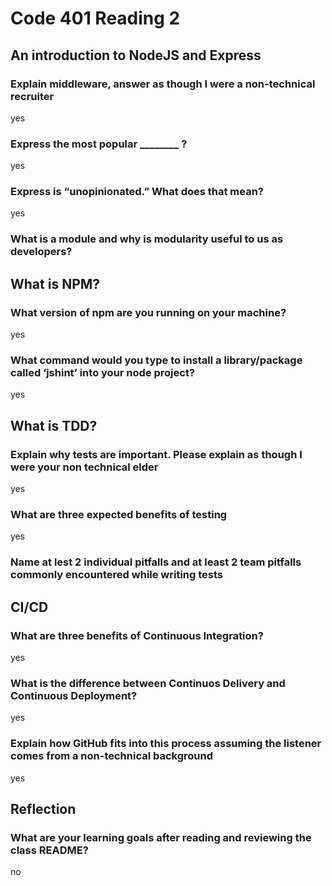 # Code 401 Reading 2

## An introduction to NodeJS and Express

### Explain middleware, answer as though I were a non-technical recruiter

yes

### Express the most popular ________ ?

yes

### Express is “unopinionated.” What does that mean?

yes

### What is a module and why is modularity useful to us as developers?

## What is NPM?

### What version of npm are you running on your machine?

yes

### What command would you type to install a library/package called ‘jshint’ into your node project?

yes

## What is TDD?

### Explain why tests are important. Please explain as though I were your non technical elder

yes

### What are three expected benefits of testing

yes

### Name at lest 2 individual pitfalls and at least 2 team pitfalls commonly encountered while writing tests

## CI/CD

### What are three benefits of Continuous Integration?

yes

### What is the difference between Continuos Delivery and Continuous Deployment?

yes

### Explain how GitHub fits into this process assuming the listener comes from a non-technical background

yes

## Reflection

### What are your learning goals after reading and reviewing the class README?

no
